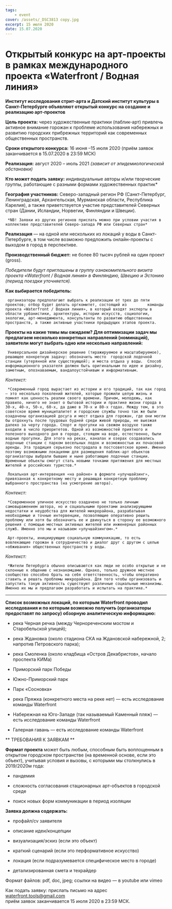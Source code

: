 ```yaml
---
tags:
    - event
cover: /assets/_DSC3813 copy.jpg
excerpt: 15 июля 2020
date: 15.07.2020
---
```


# Открытый конкурс на арт-проекты в рамках международного проекта «Waterfront / Водная линия»


**Институт исследования стрит-арта и Датский институт культуры в Санкт-Петербурге объявляют открытый конкурс на создание и реализацию арт-проектов**

**Цель проекта:** через художественные практики (паблик-арт) привлечь активное внимание горожан к проблеме использования набережных и  развитию городских прибрежных территорий как современных общественных пространств. 

**Сроки открытого конкурса:** 16 июня –15 июля 2020 (приём заявок заканчивается в 15.07.2020 в 23:59 МСК)

**Реализация:** август 2020 – июль 2021 *(зависит от эпидемиологической обстановки)*

**Кто может подать заявку:** индивидуальные авторы и/или творческие группы, работающие с разными формами художественных практик\*

**География участников:** Северо-западный регион РФ (Санкт-Петербург, Ленинградская, Архангельская, Мурманская области, Республика Карелия), а также приветствуется участие представителей Северных стран (Дании, Исландии, Норвегии, Финляндии и Швеции). 

     *NB! Заявки из других регионов прислать можно при условии участия в коллективе представителей Северо-запада РФ или Северных стран*

**Реализация** — на одной или нескольких из локаций у воды  в Санкт-Петербурге, в том числе возможно предложить онлайн-проекты с выходом в город в перспективе.

**Производственный бюджет:** не более 80 тысяч рублей на один проект (gross). 

*Победители будут приглашены в группу ознакомительного визита проекта «Waterfront / Водная линия» в Финляндию, Швецию и Эстонию (период поездки уточняется).*

**Как выбирается победитель:** 

     организаторы предполагают выбрать к реализации от трех до пяти проектов; отбор будет делать оргкомитет, состоящий из         команды проекта «Waterfront / Водная линия», в который входят эксперты в области урбанистики, архитектуры, истории искусств, социологии, экологии, арт-менеджмента, консультанты по развитию общественных пространств, а также активные участники предыдущих этапов проекта. 

**Проекты на какие темы мы ожидаем? Для оптимизации задач мы предлагаем несколько конкретных направлений (номинаций), заявители могут выбрать одно или несколько направлений:**

     Универсальное дизайнерское решение (тиражируемое и масштабируемое), решающее конкретную задачу: обозначить место  городской лодочной станции (утерянной или существующей); и места отдыха у воды.  Способ информационного указателя должен быть оригинальным по идее и дизайну, заметным, опознаваемым, вандалоустойчивым и информативным.
     
*Контекст:*

     *Современный город вырастает из истории и его традиций, так как город — это несколько поколений жителей, которые прожили целую жизнь и помнят как ценность реалии своего времени. Причем, молодежь, как правило, ничего не знает о бытовой истории и практике жизни города в 30-х, 40-х, 50-х, 60-х, да даже в 70-х и 80-х годах. Между тем, в это советское время муниципалитет и городские службы точно так же были озадачены организацией досуга и мест отдыха для горожан, где они могли бы отдохнуть после трудовых будней среди живой природы, не выезжая далеко за черту города. Спорт и прогулки на свежем воздухе также входили в число приоритетов. Одной из возможностей приятного и полезного выходного дня в городе, стоящем на воде, естественно, были водные прогулки. Для этого на реках, каналах и озерах создавались лодочные станции с парком весельных лодок и возможностью их почасовой аренды. Эта традиция серьезно пострадала в постсоветское время. Именно поэтому возможными локациями для размещения паблик-арт объектов организаторы выбрали бывшие и ныне работающие лодочные станции. Временные объекты смогут стать новыми точками притяжения для местных жителей и российских туристов.*
     
     Локальная арт-интервенция «на районе» в формате «улучшайзинг», привязанная к конкретному месту и решающая конкретную проблему выбранного пространства (на усмотрение автора). 
     
*Контекст:*

     *Современное уличное искусство озадачено не только личным самовыражением автора, но и социальными проектами анализирующими недостатки и неудобства для жителей микрорайона, разрабатывая необходимые и точные интервенции, позволяющие оперативно решить проблему или хотя бы обозначить ее и двинуться в сторону ее возможного решения с помощью местных активных жителей или инженерных районных служб. Именно это мы и называем «улучшайзингом».*
     
     Арт-проекты, инициирующие социальную коммуникацию, то есть вовлекающие горожан в сотрудничество и диалог друг с другом с целью «обживания» общественных пространств у воды.  
     
*Контекст:*

     *Жители Петербурга обычно описываются как люди не особо открытые и не склонные к общению с незнакомцами. Однако, только дружное местное сообщество способно брать на себя ответственность, чтобы оперативно ставить и решать проблемы микрорайона. Для того чтобы организовать и запустить такую активность существуют различные социальные механизмы. Именно их мы и предлагаем разработать и испытать на практике.*
     
---

**Список возможных локаций, по которым Waterfront проводил исследования и по которым возможно получить (организаторы предоставят по запросу) обзорную аналитическую информацию:**

   - река Черная речка (между Чернореченским мостом и Старобельской улицей);
     
   - река Ждановка (около стадиона СКА на Ждановской набережной, 2; напротив Петровского парка);
     
   - река Смоленка (около кладбища «Остров Декабристов», начало проспекта КИМа)
     
   - Приморский парк Победы
     
   - Южно-Приморский парк
     
   - Парк «Сосновка»
     
   - река Пряжка (конкретного места на реке нет) —  есть исследование команды Waterfront
     
   - Набережная на Юго-Западе (так называемый Каменный пляж) — есть исследование команды Waterfront
     
   - Галерная гавань — есть исследование команды Waterfront
     
** ТРЕБОВАНИЯ К ЗАЯВКАМ **

**Формат проекта** может быть любым, способным быть воплощенным в открытом городском пространстве (на временной основе, если это объект), учитывая условия и вызовы, с которыми мы столкнулись в 2019/2020м года:

   - пандемия
     
   - сложность согласования стационарных арт-объектов в городской среде
     
   - поиск новых форм коммуникации в период изоляции

**Заявка должна содержать:** 

   - профайл/cv заявителя
     
   - описание идеи/концепции
     
   - визуализация/эскиз (если это объект)
     
   - краткий сценарий (если это перформативное искусство)
     
   - локация (если подразумевается специфическое место в городе) 
     
   - детализированная смета и техрайдер

Формат файлов: pdf, doc, jpeg; ссылки на видео — в youtube или vimeo

Как подать заявку: прислать письмо на адрес waterfront.tools@gmail.com   
приём заявок заканчивается 15 июля 2020 в 23:59 МСК.
